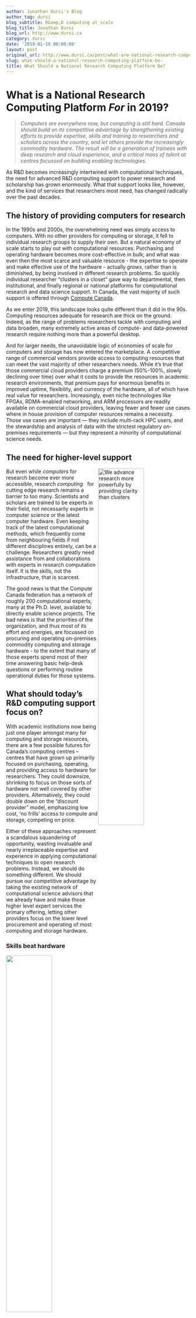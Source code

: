 ```yaml
---
author: Jonathan Dursi's Blog
author_tag: dursi
blog_subtitle: R&amp;D computing at scale
blog_title: Jonathan Dursi
blog_url: http://www.dursi.ca
category: dursi
date: '2019-01-19 00:00:00'
layout: post
original_url: http://www.dursi.ca/post/what-are-national-research-computing-platforms-for-now.html
slug: what-should-a-national-research-computing-platform-be-
title: What Should a National Research Computing Platform Be?
---
```


<h1 id="what-is-a-national-research-computing-platform-for-in-2019">What is a National Research Computing Platform <em>For</em> in 2019?</h1>

<blockquote>
  <p><em>Computers are everywhere now, but computing is still hard. Canada
should build on its competitive advantage by
strengthening existing efforts to provide
expertise, skills and training to researchers and
scholars across the country, and let others provide the increasingly
commodity hardware.  The result will be a generation of trainees
with deep research and cloud experience, and a critical mass of
talent at centres focussed on building enabling technologies.</em></p>

</blockquote>

<p>As R&amp;D becomes increasingly intertwined with computational techniques,
the need for advanced R&amp;D computing support to power research and
scholarship has grown enormously.  What that support looks like,
however, and the kind of services that researchers most need, has
changed radically over the past decades.</p>


<h2 id="the-history-of-providing-computers-for-research">The history of providing computers for research</h2>

<p>In the 1990s and 2000s, the overwhelming need was simply access to
computers.  With no other providers for computing or storage, it
fell to individual research groups to supply their own.  But a
natural economy of scale starts to play out with computational
resources.  Purchasing and operating hardware becomes more
cost-effective in bulk; and what was even then the most scarce and
valuable resource - the expertise to operate and make effective use
of the hardware - actually <em>grows</em>, rather than is diminished, by
being involved in different research problems.  So quickly individual
researcher “clusters in a closet” gave way to departmental, then
institutional, and finally regional or national platforms for
computational research and data science support.  In Canada, the
vast majority of such support is offered through <a href="https://www.computecanada.ca">Compute
Canada</a>.</p>


<p>As we enter 2019, this landscape looks quite different than it did
in the 90s.  Computing resources adequate for research are thick
on the ground.  Indeed, as the range of problems researchers tackle
with computing and data broaden, many extremely active areas of
compute- and data-powered research require nothing more than a
powerful desktop.</p>


<p>And for larger needs, the unavoidable logic of economies of scale
for computers and storage has now entered the marketplace.  A
competitive range of commercial vendors provide access to
computing resources that can meet the vast majority of other
researchers needs.  While it’s true that those commercial cloud
providers charge a premium (50%-100%, slowly declining over time)
over what it costs to provide the resources in academic research
environments, that premium pays for enormous benefits in improved
uptime, flexibility, and currency of the hardware, all of which
have real value for researchers.  Increasingly, even niche technologies
like FPGAs, RDMA-enabled networking, and ARM processors are readily
available on commercial cloud providers, leaving fewer and fewer
use cases where in house provision of computer resources remains a
necessity.  Those use cases are important — they include 
multi-rack HPC users, and the stewardship and analysis
of data with the strictest regulatory on-premises requirements —
but they represent a minority of computational science needs.</p>


<h2 id="the-need-for-higher-level-support">The need for higher-level support</h2>

<p><img alt="We advance research more powerfully by providing clarity than clusters" src="https://www.dursi.ca/assets/what_is_ardc_for/shutterstock_clarity.jpg" style="float: right; width: 50%;" />
But even while <em>computers</em> for research become ever more accessible,
research <em>computing</em>   for cutting edge research remains a barrier to too many.  Scientists and scholars are trained to be experts in
their field, not necessarily experts in computer science or the
latest computer hardware.  Even keeping track of the latest
computational methods, which frequently come from neighbouring
fields if not different disciplines entirely, can be a challenge.
Researchers greatly need assistance from and collaborations with
experts in research computation itself.  It is the skills, not the
infrastructure, that is scarcest.</p>


<p>The good news is that the Compute Canada federation has a network
of roughly 200 computational experts, many at the Ph.D. level,
available to directly enable science projects.  The bad news is that
the priorities of the organization, and thus most of its effort and
energies, are focussed on procuring and operating on-premises commodity
computing and storage hardware - to the extent that many of those
experts spend most of their time answering basic help-desk
questions or performing routine operational duties for those systems.</p>


<h2 id="what-should-todays-rd-computing-support-focus-on">What should today’s R&amp;D computing support focus on?</h2>

<p>With academic institutions now being just one player amongst
many for computing and storage resources, there are a few possible
futures for Canada’s computing centres – centres that have 
grown up primarily
focused on purchasing, operating, and providing access to hardware 
for researchers.  They could downsize, shrinking to focus on those
sorts of hardware not well covered by other providers.  Alternatively,
they could double down on the “discount provider” model,
emphasizing low cost, ‘no frills’ access to compute and
storage, competing on price.</p>


<p>Either of these approaches represent a scandalous squandering of
opportunity, wasting invaluable and nearly irreplaceable expertise
and experience in applying computational techniques to open research
problems.   Instead, we should do something different.  We should
pursue our competitive advantage by taking the existing network of
computational science advisors that we already have and make those
higher level expert services the primary offering, letting other
providers focus on the lower level procurement and operating of
most computing and storage hardware.</p>


<h3 id="skills-beat-hardware">Skills beat hardware</h3>

<p><img src="https://www.dursi.ca/assets/what_is_ardc_for/pixabay_mechanics-3310067.png" style="float: right; width: 50%;" /></p>


<p>The goal of a research computing support platform is to enable
research, and to help develop the next generation of research talent.
Knowledge transfer and skills development are by far the most
valuable work that a computing team can to to meet those goals -
because skills have longest lasting impact, because it addresses 
real needs in Canada’s R&amp;D ecosystem, and simply because no one 
else can do it at scale.</p>


<p>First, deep training with research methods pay
long-lasting dividends. Even in a rapidly changing fields like data 
and computational science, skills and experience don’t depreciate the
way computing hardware does.  New methods come, but old methods don’t
really go; and fluency in the previous generation of methods makes
learning – or even creating – those newer methods easier.</p>


<p>And it’s actually even better than that, because not only do the
skills that come from that research experience and training remain
useful in their field for long periods from time, they transfer
to other disiplines extremely well.  Methods for solving equations,
or pulling information out of data, have strong relationships with
each other and can often be applied with modest modifications to 
problems well outside the fields in which they were first developed.
These broad areas of effort - Data Science, Informatics, 
Simulation Science, and the Data Engineering or cloud computing
tools needed for them - are enabling research technologies which 
can empower research in many fields.  And there lies the second
reason for the importance of the skills devevelopment; these
research-enabling technologies are areas in which Canada
currently lags.  A recent report on the 
<a href="http://new-report.scienceadvice.ca/assets/report/Competing_in_a_Global_Innovation_Economy_FullReport_EN.pdf">State of Science and Technology and Industrial R&amp;D</a> specifically calls out “enabling technologies”
as a current area of weakness for Canada which is holding high
impact research in other areas back.  Focussing on such highly
transferrable skills and talent development in our research computing
platform would help build a critical mass of such expertise both
in the research computing centres themselves and in the community as
a whole.</p>


<p>Finally, there just aren’t other options for providing high-level
data and computational science collaboration and training to Canada’s
scholars and researchers consistently and across disciplines.  We in the
research community know that availability of a collaborator with
complementary interests and skills can make the difference between
a research project happening or not.  Unlike access to commodity
computing hardware, the skills involved in making sure researchers
have access to the best methods for their research, and in training
emerging research talent in the computational side of their discipline,
are very much not commodity skills, and cannot be purchased or rented
from somewhere else.</p>


<h3 id="the-cloud-premium-is-a-price-worth-paying">The cloud premium is a price worth paying</h3>

<p><img src="https://www.dursi.ca/assets/what_is_ardc_for/pixabay_cloud-computing-2001090.jpg" style="float: right; width: 50%;" /></p>


<p>The benefits of further efforts in skills development and training
are fairly clear, and this alone would justify redirecting some
effort from hardware to research services, and using comercial 
cloud providers to fill the gap. But having substantial commercial
cloud resources available for researchers is worthwhile on its own merits.</p>


<p>Firstly, cloud provides more flexibility for rapidly changing research.
The resource mix can be much broader and change much more rapidly
than traditional procurement cycles would allow; what’s more, those
changes can be in response to demonstrated researcher needs, rather
than making predictions and assumptions about the next five years
based on existing research users.  Like owning systems, dynamically
taking advantage of this flexibility requires top operational staff.
And the uptime availability and hardware currency of these resources
will generally be significantly better than what can be provided in
house.</p>


<p>Secondly, trainees and staff benefit from gaining extremely relevant 
commercial cloud expertise.  This goes back to skills development
a bit, but in this case it’s the system tools – the experience
working with commercial cloud services and building data systems 
solutions using them – that are valuable in and of themselves,
and will be attractive skills to have in whatever career they
move on to.</p>


<p>Finally, commercial engagement can proceed much more smoothly, and
be more attractive from the point of view of the commercial partner,
when the collaboration happens in the commercial cloud. The success
of efforts like <a href="https://www.theubercloud.com">Uber Cloud</a> provides
some validation of this.  Most companies that would participate in such
engagement either already have or are planning commercial cloud projects,
and are likely more comfortable with such offerings that using 
academic systems.</p>


<h2 id="how-to-proceed">How to proceed</h2>

<p>Making significant changes to priorities and indeed how we 
provision basic services can seem daunting.  It may not seem clear
how to get there from here, but there are some basic approaches
and guidelines that can help.</p>


<dl>
  <dt><strong>No need to do it all at once</strong></dt>
  <dd>This is a change that can and should be made incrementally.  A 
team can be quite straightforwardly trained at a new,
small, “national site” to provide access to a slowly
growing range of cloud resources.  This can start as a modestly
scaled pilot, expanding in response to researcher needs.</dd>
  <dt><strong>Make the hardware you own really count by advancing the mission</strong></dt>
  <dd>Many hardware needs are readily outsourceable, whether to commerical
entities or by “buying in” with other academic R&amp;D 
computing partners.  However, some resources will likely stay in-house.
The way to choose is to ensure that every decision to own
rapidly-depreciating, expensive-to-operate equipment directly
supports the mission of excellent research support and research skills
development.  In-house equipment should be significantly better
at that mission than what can be procured from elsewhere.  That
may mean making cutting-edge infrastructure that is
in itself publication worthy, or buying still-prototype 
experimental systems to evaluate, and to build and share expertise
on.</dd>
  <dt><strong>Use the right tools for the job</strong></dt>
  <dd>Helpdesk requests and fixing software bugs both
are short-term tasks that benefit from a “ticket tracking”
approach; an issue is identified, someone fixes it and 
“closes” the ticket, and the faster the ticket is closed,
the better the service was.  That isn’t the right way to think about
higher-level services like collaborations and knowledge transfer,
and using tools for one to manage interactions like the other distorts
both the tool and the interactions.  Consulting firms use case
managment software, not ticket trackers, to manage engagements,
and use the effectiveness of the collaboration rather than the duration
of the engagement to judge success.  Since interactions with the
researchers are vitally important to the success of the mission,
the best available case management software (and helpdesk software where
appropriate) should be used.</dd>
  <dt><strong>Make the expertise really count by building a unified national team</strong></dt>
  <dd>Once the right tools are in place, other lessons can be learned
from successful consultancies.  The most successful collaborations
will combine staff from across the country with the appropriate 
expertise, and staff that are local to the researcher.  To achieve
that, the computational experts across the country must be able
to find each other, self-assemble into teams as needed, and collaborate
seamlessly.  While the technical infratructure for this exists,
the organizational incentives are still for staff at a site to support 
primarily “their” researchers.  Such siloing is completely
counter to supporting national research.</dd>
</dl>

<h2 id="summary">Summary</h2>

<p><img src="https://www.dursi.ca/assets/what_is_ardc_for/shutterstock_collaboration.jpg" style="float: right; width: 50%;" /></p>


<p>The goal of a research computing support platform - any research
support resource, really - is to enable research, and to help develop
the next generation of research talent.  With that primary mission
in mind, the reasons for focussing the time and effort of computational
science experts on collaboration and skills development rather than
operating commodity hardware could not be clearer:</p>


<ul>
  <li>Collaboration across disciplines - domain science and computational/data expertise - enables better Canadian research;</li>
  <li>Computational and data skills maintain their value, while hardware rapidly depreciates; and</li>
  <li>Building a critical mass of expertise and talent focussed on emerging data science and computational methods will strengthen Canadian competitiveness not just in research but in innovation.</li>
</ul>

<p>There are costs to this approach; it will cost somewhat more to
have someone else run much of that hardware.  But even those costs
have upsides:</p>


<ul>
  <li>Cloud provides more flexibility for rapidly changing research; capability mixes and system configurations can be changed much faster than hardware procurement cycles;</li>
  <li>Commercial cloud infrastructure provides much better uptime and currency for researchers;</li>
  <li>Both the computational experts and the research trainees benefit from gaining extremely relevant cloud expertise that will benefit them in any future career; and</li>
  <li>Industrial engagement will be much more straightforward around 
commercial cloud providers than academic infrastructure.</li>
</ul>

<p>The prospect of moving to such a different service model may seem
daunting, but it needn’t be:</p>


<ul>
  <li>Move one step at a time, with a new, small, “national site” being a collection of cloud resources;</li>
  <li>Not all hardware can be outsourced; make what you do retain an ownership stake in count by having it be best-in-class, enable experimentation and development of new approaches, or otherwise having owning it rather than renting it <em>directly</em> advance the mission;</li>
  <li>Choose the best possible tools for staff/researcher interactions; and</li>
  <li>Build the best possible computational science team by having them collaborate internally, as well, and ensuring researchers and trainees get the most relevant help and collaboration possible.</li>
</ul>

<p>These changes will not be easy; they will require participation from
funders, staff, researchers, and all stakeholders.  But the research
computing world of today is not that of the 1990s, and how we support
computational research should take advantage of that.</p>


<p>Images courtesy of <a href="https://www.shutterstock.com/home">shutterstock</a> and <a href="https://pixabay.com">pixabay</a>, used under license</p>